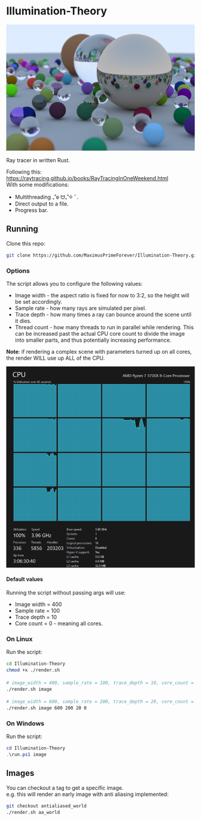 # Illumination-Theory
![Alt text](resources/final_highres_bokeh.png)

Ray tracer in written Rust.

Following this: https://raytracing.github.io/books/RayTracingInOneWeekend.html  
With some modifications:
-  Multithreading  ₊˚ʚ ᗢ₊˚✧ ﾟ.
- Direct output to a file.
- Progress bar.
## Running
Clone this repo:
```bash
git clone https://github.com/MaximusPrimeForever/Illumination-Theory.git
```

### Options
The script allows you to configure the following values:
- Image width - the aspect ratio is fixed for now to 3:2, so the height will be set accordingly.
- Sample rate - how many rays are simulated per pixel.
- Trace depth - how many times a ray can bounce around the scene until it dies.
- Thread count - how many threads to run in parallel while rendering. This can be increased past the actual CPU core count to divide the image into smaller parts, and thus potentially increasing performance.

**Note**: if rendering a complex scene with parameters turned up on all cores, the render WILL use up ALL of the CPU.

![Alt text](resources/image.png)

#### Default values
Running the script without passing args will use:
- Image width = 400
- Sample rate = 100
- Trace depth = 10
- Core count = 0 - meaning all cores.


### On Linux
Run the script:
```bash
cd Illumination-Theory
chmod +x ./render.sh

# image_width = 400, sample_rate = 100, trace_depth = 10, core_count = 0
./render.sh image

# image_width = 600, sample_rate = 200, trace_depth = 20, core_count = 0
./render.sh image 600 200 20 0
```

### On Windows
Run the script:
```powershell
cd Illumination-Theory
.\run.ps1 image
```

## Images
You can checkout a tag to get a specific image.  
e.g. this will render an early image with anti aliasing implemented:
```bash
git checkout antialiased_world
./render.sh aa_world
```